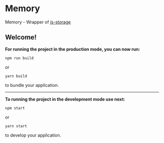 # Memory
Memory - Wrapper of [js-storage](https://github.com/julien-maurel/js-storage)

## Welcome!


**For running the project in the production mode, you can now run:**

```
npm run build
```

or

```
yarn build
```

to bundle your application.

___

**To running the project in the development mode use next:**

```
npm start
```

or

```
yarn start
```

to develop your application.
